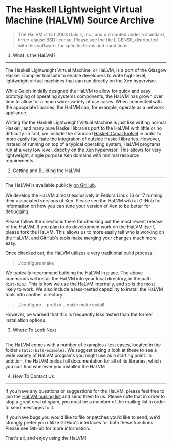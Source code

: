 The Haskell Lightweight Virtual Machine (HALVM) Source Archive
==============================================================

> The HaLVM is (C) 2008 Galois, Inc., and distributed under a standard,
> three-clause BSD license. Please see the file LICENSE, distributed with
> this software, for specific terms and conditions.

1. What is the HaLVM?
---------------------

The Haskell Lightweight Virtual Machine, or HaLVM, is a port of the Glasgow
Haskell Compiler toolsuite to enable developers to write high-level, lightweight
virtual machines that can run directly on the Xen hypervisor.

While Galois initially designed the HaLVM to allow for quick and easy
prototyping of operating systems components, the HaLVM has grown over time to
allow for a much wider variety of use cases. When connected with the appopriate
libraries, the HaLVM can, for example, operate as a network appliance.

Writing for the Haskell Lightweight Virtual Machine is just like writing
normal Haskell, and many pure Haskell libraries port to the HaLVM with little
or no difficulty. In fact, we include the standard
[Haskell Cabal toolset](http://www.haskell.org/cabal/) in order to more easily
facilitate the integration of outside Haskell libraries. However, instead of
running on top of a typical operating system, HaLVM programs run at a very low
level, directly on the Xen hypervisor. This allows for very lightweight, single
purpose Xen domains with minimal resource requirements.

2. Getting and Building the HaLVM
---------------------------------

The HaLVM is available publicly [on GitHub](http://github.org/GaloisInc/HaLVM).

We develop the HaLVM almost exclusively in Fedora Linux 16 or 17 running their
associated versions of Xen. Please see the HaLVM wiki at GitHub for information
on how you can tune your version of Xen to be better for debugging.

Please follow the directions there for checking out the most recent release
of the HaLVM. If you plan to do development work on the HaLVM itself, please
fork the HaLVM. This allows us to more easily tell who is working on the HaLVM,
and GitHub's tools make merging your changes much more easy.

Once checked out, the HaLVM utilizes a very traditional build process:

> ./configure
> make

We typically recommend building the HaLVM in place. The above commands will
install the HaLVM into your local directory, in the path `dist/bin/`. This
is how we use the HaLVM internally, and so is the most likely to work. We
also include a less-tested capability to install the HaLVM tools into another
directory:

> ./configure --prefix=...
> make
> make install

However, be warned that this is frequently less tested than the former
installation options.

3. Where To Look Next
---------------------

The HaLVM comes with a number of examples / test cases, located in the folder
`static-bits/examples`. We suggest taking a look at these to see a wide
variety of HaLVM programs you might use as a starting point. In addition,
the HaLVM builds full documentation for all of its libraries, which you can
find wherever you installed the HaLVM

4. How To Contact Us
--------------------

If you have any questions or suggestions for the HaLVM, please feel free to
join the [HaLVM mailing list](http://community.galois.com/mailman/listinfo/halvm-devel)
and send them to us. Please note that in order to stop a great deal of spam,
you must be a member of the mailing list in order to send messages to it.

If you have bugs you would like to file or patches you'd like to send, we'd
strongly prefer you utilize GitHub's interfaces for both these functions. Please
see GitHub for more information.

That's all, and enjoy using the HaLVM!
